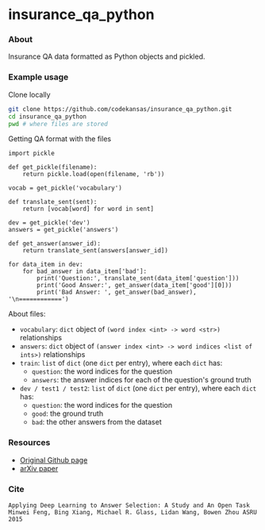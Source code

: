 # insurance_qa_python

### About

Insurance QA data formatted as Python objects and pickled.

### Example usage

Clone locally

```bash
git clone https://github.com/codekansas/insurance_qa_python.git
cd insurance_qa_python
pwd # where files are stored
```

Getting QA format with the files

```
import pickle

def get_pickle(filename):
	return pickle.load(open(filename, 'rb'))

vocab = get_pickle('vocabulary')

def translate_sent(sent):
	return [vocab[word] for word in sent]

dev = get_pickle('dev')
answers = get_pickle('answers')

def get_answer(answer_id):
	return translate_sent(answers[answer_id])

for data_item in dev:
	for bad_answer in data_item['bad']:
		print('Question:', translate_sent(data_item['question']))
		print('Good Answer:', get_answer(data_item['good'][0]))
		print('Bad Answer: ', get_answer(bad_answer), '\n============')
```

About files:

 - `vocabulary`: `dict` object of `(word index <int> -> word <str>)` relationships
 - `answers`: `dict` object of `(answer index <int> -> word indices <list of ints>)` relationships
 - `train`: `list` of `dict` (one `dict` per entry), where each `dict` has:
   - `question`: the word indices for the question
   - `answers`: the answer indices for each of the question's ground truth
 - `dev / test1 / test2`: `list` of `dict` (one `dict` per entry), where each `dict` has:
   - `question`: the word indices for the question
   - `good`: the ground truth
   - `bad`: the other answers from the dataset

### Resources
 - [Original Github page](https://github.com/shuzi/insuranceQA)
 - [arXiv paper](http://arxiv.org/abs/1508.01585)

### Cite

    Applying Deep Learning to Answer Selection: A Study and An Open Task
    Minwei Feng, Bing Xiang, Michael R. Glass, Lidan Wang, Bowen Zhou ASRU 2015
